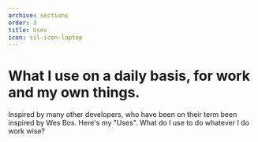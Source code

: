 ```yaml
---
archive: sections
order: 3
title: Uses
icon: sil-icon-laptop
---
```


# What I use on a daily basis, for work and my own things.

Inspired by many other developers, who have been on their term been inspired by Wes Bos. Here's my "Uses". What do I use to do whatever I do work wise?
